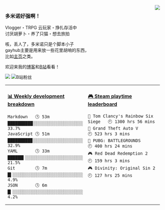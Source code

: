 <a href="#">
<!--<img align="right" src="https://github-readme-stats.vercel.app/api?username=DomeenoH&hide=stars,issues,contribs&show_icons=true&hide_border=true&icon_color=586069&title_color=a0a9af">-->
<img align="right" src="https://stats.justsong.cn/api/bilibili/?id=3596837">
</a>
 
### 多米诺好强啊！

Vlogger・TRPG 云玩家・挣扎存活中  
讨厌胡萝卜・养了只猫・想去旅拍  

咳，丢人了，多米诺只是个脚本小子  
gayhub主要是用来放一些花里胡哨的东西，  
比如[主页](https://dominoh.com)之类。

欢迎来我的[博客](https://blog.dominoh.com)和[B站](https://b.dominoh.com)看看！  

![](https://komarev.com/ghpvc/?username=DomeenoH&color=blue)  <img src="https://bilistats.lonelyion.com/followers?uid=3596837&style=flat" alt="B站粉丝"/>  

<table>
<tr>
<td valign="top" width="50%">

<!-- waka-box start -->
#### <a href="https://gist.github.com/698c355a33c0215c53843338cfe8b523" target="_blank">📊 Weekly development breakdown</a>
```text
Markdown   🕓 53m ██████████░░░░░░░░░░░░░░░░░░░░ 33.7%
JavaScript 🕓 51m █████████▉░░░░░░░░░░░░░░░░░░░░ 32.9%
YAML       🕓 33m ██████▍░░░░░░░░░░░░░░░░░░░░░░░ 21.5%
Git        🕓 7m  █▍░░░░░░░░░░░░░░░░░░░░░░░░░░░░  4.9%
JSON       🕓 6m  █▎░░░░░░░░░░░░░░░░░░░░░░░░░░░░  4.2%
```
<!-- Powered by https://github.com/YouEclipse/waka-box-go . -->
<!-- waka-box end -->

</td>
<td valign="top" width="50%">

 <!-- steam-box start -->
#### <a href="https://gist.github.com/c03c8ab8f8246e4fcabb6cf8807a4512" target="_blank">🎮 Steam playtime leaderboard</a>
```text
🔫 Tom Clancy's Rainbow Six Siege   🕘 1300 hrs 56 mins
🚓 Grand Theft Auto V               🕘 523 hrs 3 mins
🍳 PUBG: BATTLEGROUNDS              🕘 400 hrs 24 mins
🎮 Red Dead Redemption 2            🕘 159 hrs 3 mins
🎮 Divinity: Original Sin 2         🕘 127 hrs 25 mins
```
<!-- Powered by https://github.com/YouEclipse/steam-box . -->
<!-- steam-box end -->
</td>
</tr>
</table>

